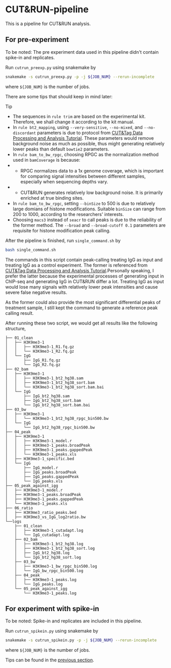 # CUT&RUN-pipeline

This is a pipeline for CUT&RUN analysis.

## For pre-experiment

To be noted: The pre experiment data used in this pipeline didn't contain spike-in and replicates.

Run `cutrun_preexp.py` using snakemake by

```bash
snakemake -s cutrun_preexp.py -p -j ${JOB_NUM} --rerun-incomplete
```

where `${JOB_NUM}` is the number of jobs.

There are some tips that should keep in mind later:

> [!TIP]
> * The sequences in `rule trim` are based on the experimental kit. Therefore, we shall change it according to the kit manual.
> * In `rule bt2_mapping`, using `--very-sensitive`, `--no-mixed`, and `--no-discordant` parameters is due to protocol from [CUT&Tag Data Processing and Analysis Tutorial](https://www.protocols.io/view/cut-amp-tag-data-processing-and-analysis-tutorial-e6nvw93x7gmk/v1?step=9). These parameters would remove background noise as much as possible, thus might generating relatively lower peaks than default `bowtie2` parameters.
> * In `rule bam_to_bw_rpgc`, choosing RPGC as the normalization method used in `bamCoverage` is because:
> * * RPGC normalizes data to a 1x genome coverage, which is important for comparing signal intensities between different samples, especially when sequencing depths vary.
> * * CUT&RUN generates relatively low background noise. It is primarily enriched at true binding sites.
> * In `rule bam_to_bw_rpgc`, setting `--binSize` to 500 is due to relatively large domians of histone modifications. Suitable `binSize` can range from 200 to 1000, according to the researchers' interests.
> * Choosing `macs3` instead of `seacr` to call peaks is due to the reliability of the former method. The `--broad` and `--broad-cutoff 0.1` parameters are requisite for histone modification peak calling.

After the pipeline is finished, run `single_command.sh` by

```bash
bash single_command.sh
```

The commands in this script contain peak-calling treating IgG as input and treating IgG as a control experiment. The former is referenced from [CUT&Tag Data Processing and Analysis Tutorial](https://www.protocols.io/view/cut-amp-tag-data-processing-and-analysis-tutorial-e6nvw93x7gmk/v1?step=31).Personally speaking, I prefer the latter because the experimental processes of generating input in ChIP-seq and generating IgG in CUT&RUN differ a lot. Treating IgG as input would lose many signals with relatively lower peak intensities and cause severe false negative results.

As the former could also provide the most significant differential peaks of treatment sample, I still kept the command to generate a reference peak calling result.

After running these two script, we would get all results like the following structure,

```plain
├── 01_clean
│   ├── H3K9me3-1
│   │   ├── H3K9me3-1_R1.fq.gz
│   │   └── H3K9me3-1_R2.fq.gz
│   └── IgG
│       ├── IgG_R1.fq.gz
│       └── IgG_R2.fq.gz
├── 02_bam
│   ├── H3K9me3-1
│   │   ├── H3K9me3-1_bt2_hg38.sam
│   │   ├── H3K9me3-1_bt2_hg38_sort.bam
│   │   └── H3K9me3-1_bt2_hg38_sort.bam.bai
│   └── IgG
│       ├── IgG_bt2_hg38.sam
│       ├── IgG_bt2_hg38_sort.bam
│       └── IgG_bt2_hg38_sort.bam.bai
├── 03_bw
│   ├── H3K9me3-1
│   │   └── H3K9me3-1_bt2_hg38_rpgc_bin500.bw
│   └── IgG
│       └── IgG_bt2_hg38_rpgc_bin500.bw
├── 04_peak
│   ├── H3K9me3-1
│   │   ├── H3K9me3-1_model.r
│   │   ├── H3K9me3-1_peaks.broadPeak
│   │   ├── H3K9me3-1_peaks.gappedPeak
│   │   └── H3K9me3-1_peaks.xls
│   ├── H3K9me3-1_specific.bed
│   └── IgG
│       ├── IgG_model.r
│       ├── IgG_peaks.broadPeak
│       ├── IgG_peaks.gappedPeak
│       └── IgG_peaks.xls
├── 05_peak_against_igg
│   ├── H3K9me3-1_model.r
│   ├── H3K9me3-1_peaks.broadPeak
│   ├── H3K9me3-1_peaks.gappedPeak
│   └── H3K9me3-1_peaks.xls
├── 06_ratio
│   ├── H3K9me3_ratio_peaks.bed
│   ├── H3K9me3_vs_IgG_log2ratio.bw
└──logs
    ├── 01_clean
    │   ├── H3K9me3-1_cutadapt.log
    │   └── IgG_cutadapt.log
    ├── 02_bam
    │   ├── H3K9me3-1_bt2_hg38.log
    │   ├── H3K9me3-1_bt2_hg38_sort.log
    │   ├── IgG_bt2_hg38.log
    │   └── IgG_bt2_hg38_sort.log
    ├── 03_bw
    │   ├── H3K9me3-1_bw_rpgc_bin500.log
    │   └── IgG_bw_rpgc_bin500.log
    ├── 04_peak
    │   ├── H3K9me3-1_peaks.log
    │   └── IgG_peaks.log
    └── 05_peak_against_igg
        └── H3K9me3-1_peaks.log
```

## For experiment with spike-in

To be noted: Spike-in and replicates are included in this pipeline.

Run `cutrun_spikein.py` using snakemake by

```bash
snakemake -s cutrun_spikein.py -p -j ${JOB_NUM} --rerun-incomplete
```

where `${JOB_NUM}` is the number of jobs.

Tips can be found in the [previous section](#for-pre-experiment).
